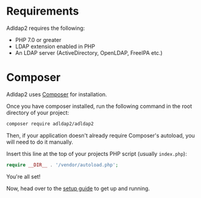 # Requirements

Adldap2 requires the following:

- PHP 7.0 or greater
- LDAP extension enabled in PHP
- An LDAP server (ActiveDirectory, OpenLDAP, FreeIPA etc.)

# Composer

Adldap2 uses [Composer](https://getcomposer.org) for installation.

Once you have composer installed, run the following command in the root directory of your project:

```bash
composer require adldap2/adldap2
```

Then, if your application doesn't already require Composer's autoload, you will need to do it manually.

Insert this line at the top of your projects PHP script (usually `index.php`):

```php
require __DIR__ . '/vendor/autoload.php';
```

You're all set!

Now, head over to the [setup guide](setup.md) to get up and running.

